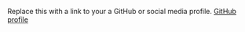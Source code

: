 Replace this with a link to your a GitHub or social media profile.
[GitHub profile](github.com/mo-source)
